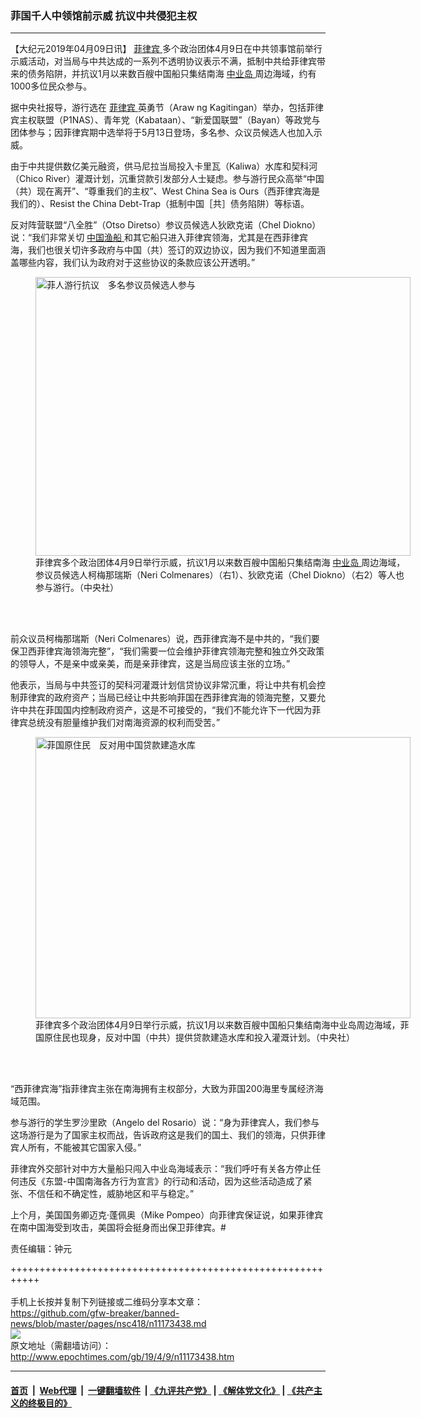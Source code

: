 ### 菲国千人中领馆前示威 抗议中共侵犯主权
------------------------

<p>
 【大纪元2019年04月09日讯】
 <a href="http://www.epochtimes.com/gb/tag/%E8%8F%B2%E5%BE%8B%E5%AE%BE.html">
  菲律宾
 </a>
 多个政治团体4月9日在中共领事馆前举行示威活动，对当局与中共达成的一系列不透明协议表示不满，抵制中共给菲律宾带来的债务陷阱，并抗议1月以来数百艘中国船只集结南海
 <a href="http://www.epochtimes.com/gb/tag/%E4%B8%AD%E4%B8%9A%E5%B2%9B.html">
  中业岛
 </a>
 周边海域，约有1000多位民众参与。
</p>
<p>
 据中央社报导，游行选在
 <a href="http://www.epochtimes.com/gb/tag/%E8%8F%B2%E5%BE%8B%E5%AE%BE.html">
  菲律宾
 </a>
 英勇节（Araw ng Kagitingan）举办，包括菲律宾主权联盟（P1NAS）、青年党（Kabataan）、“新爱国联盟”（Bayan）等政党与团体参与；因菲律宾期中选举将于5月13日登场，多名参、众议员候选人也加入示威。
</p>
<p>
 由于中共提供数亿美元融资，供马尼拉当局投入卡里瓦（Kaliwa）水库和契科河（Chico River）灌溉计划，沉重贷款引发部分人士疑虑。参与游行民众高举“中国（共）现在离开”、“尊重我们的主权”、West China Sea is Ours（西菲律宾海是我们的）、Resist the China Debt-Trap（抵制中国［共］债务陷阱）等标语。
</p>
<p>
 反对阵营联盟“八全胜”（Otso Diretso）参议员候选人狄欧克诺（Chel Diokno）说：“我们非常关切
 <a href="http://www.epochtimes.com/gb/tag/%E4%B8%AD%E5%9B%BD%E6%B8%94%E8%88%B9.html">
  中国渔船
 </a>
 和其它船只进入菲律宾领海，尤其是在西菲律宾海，我们也很关切许多政府与中国（共）签订的双边协议，因为我们不知道里面涵盖哪些内容，我们认为政府对于这些协议的条款应该公开透明。”
</p>
<figure class="wp-caption aligncenter" id="attachment_11173661" style="width: 600px">
 <a href="http://i.epochtimes.com/assets/uploads/2019/04/1904090748242378.jpg">
  <img alt="菲人游行抗议　多名参议员候选人参与" class="size-large wp-image-11173661" height="446" src="http://i.epochtimes.com/assets/uploads/2019/04/1904090748242378-600x446.jpg" title="菲人游行抗议　多名参议员候选人参与" width="600"/>
 </a>
 <br/><figcaption class="wp-caption-text">
  菲律宾多个政治团体4月9日举行示威，抗议1月以来数百艘中国船只集结南海
  <a href="http://www.epochtimes.com/gb/tag/%E4%B8%AD%E4%B8%9A%E5%B2%9B.html">
   中业岛
  </a>
  周边海域，参议员候选人柯梅那瑞斯（Neri Colmenares）（右1）、狄欧克诺（Chel Diokno）（右2）等人也参与游行。（中央社）
 </figcaption><br/>
</figure><br/>
<p>
 前众议员柯梅那瑞斯（Neri Colmenares）说，西菲律宾海不是中共的，“我们要保卫西菲律宾海领海完整”，“我们需要一位会维护菲律宾领海完整和独立外交政策的领导人，不是亲中或亲美，而是亲菲律宾，这是当局应该主张的立场。”
</p>
<p>
 他表示，当局与中共签订的契科河灌溉计划信贷协议非常沉重，将让中共有机会控制菲律宾的政府资产；当局已经让中共影响菲国在西菲律宾海的领海完整，又要允许中共在菲国国内控制政府资产，这是不可接受的，“我们不能允许下一代因为菲律宾总统没有胆量维护我们对南海资源的权利而受苦。”
</p>
<figure class="wp-caption aligncenter" id="attachment_11173662" style="width: 600px">
 <a href="http://i.epochtimes.com/assets/uploads/2019/04/1904090749122378.jpg">
  <img alt="菲国原住民　反对用中国贷款建造水库" class="size-large wp-image-11173662" height="450" src="http://i.epochtimes.com/assets/uploads/2019/04/1904090749122378-600x450.jpg" title="菲国原住民　反对用中国贷款建造水库" width="600"/>
 </a>
 <br/><figcaption class="wp-caption-text">
  菲律宾多个政治团体4月9日举行示威，抗议1月以来数百艘中国船只集结南海中业岛周边海域，菲国原住民也现身，反对中国（中共）提供贷款建造水库和投入灌溉计划。（中央社）
 </figcaption><br/>
</figure><br/>
<p>
 “西菲律宾海”指菲律宾主张在南海拥有主权部分，大致为菲国200海里专属经济海域范围。
</p>
<p>
 参与游行的学生罗沙里欧（Angelo del Rosario）说：“身为菲律宾人，我们参与这场游行是为了国家主权而战，告诉政府这是我们的国土、我们的领海，只供菲律宾人所有，不能被其它国家入侵。”
</p>
<p>
 菲律宾外交部针对中方大量船只闯入中业岛海域表示：“我们呼吁有关各方停止任何违反《东盟-中国南海各方行为宣言》的行动和活动，因为这些活动造成了紧张、不信任和不确定性，威胁地区和平与稳定。”
</p>
<p>
 上个月，美国国务卿迈克‧蓬佩奥（Mike Pompeo）向菲律宾保证说，如果菲律宾在南中国海受到攻击，美国将会挺身而出保卫菲律宾。#
</p>
<p>
 责任编辑：钟元
</p>

+++++++++++++++++++++++++++++++++++++++++++++++++++++++++++<br/><br/>
手机上长按并复制下列链接或二维码分享本文章：<br/>
https://github.com/gfw-breaker/banned-news/blob/master/pages/nsc418/n11173438.md <br/>
<a href='https://github.com/gfw-breaker/banned-news/blob/master/pages/nsc418/n11173438.md'><img src='https://github.com/gfw-breaker/banned-news/blob/master/pages/nsc418/n11173438.md.png'/></a> <br/>
原文地址（需翻墙访问）：http://www.epochtimes.com/gb/19/4/9/n11173438.htm


------------------------
#### [首页](https://github.com/gfw-breaker/banned-news/blob/master/README.md) &nbsp;|&nbsp; [Web代理](https://github.com/labour-camp/helloworld) &nbsp;|&nbsp; [一键翻墙软件](https://github.com/gfw-breaker/nogfw/blob/master/README.md) &nbsp;| [《九评共产党》](https://github.com/gfw-breaker/9ping.md/blob/master/README.md#九评之一评共产党是什么) | [《解体党文化》](https://github.com/gfw-breaker/jtdwh.md/blob/master/README.md) | [《共产主义的终极目的》](https://github.com/gfw-breaker/gczydzjmd.md/blob/master/README.md)

